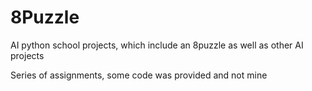 # 8Puzzle
AI python school projects, which include an 8puzzle as well as other AI projects

Series of assignments, some code was provided and not mine
